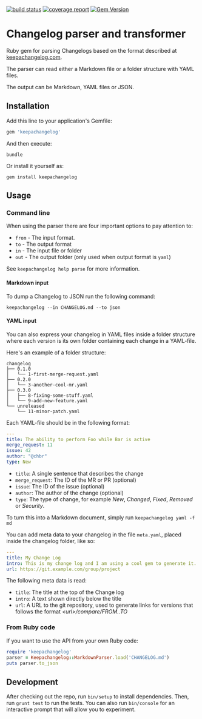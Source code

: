 [![build status](https://gitlab.com/ephracis/keepachangelog/badges/master/build.svg)](https://gitlab.com/ephracis/keepachangelog/commits/master)
[![coverage report](https://gitlab.com/ephracis/keepachangelog/badges/master/coverage.svg)](https://gitlab.com/ephracis/keepachangelog/commits/master)
[![Gem Version](https://badge.fury.io/rb/keepachangelog.svg)](https://badge.fury.io/rb/keepachangelog)

# Changelog parser and transformer

Ruby gem for parsing Changelogs based on the format described at
[keepachangelog.com](http://keepachangelog.com).

The parser can read either a Markdown file or a folder structure with
YAML files.

The output can be Markdown, YAML files or JSON.

## Installation

Add this line to your application's Gemfile:

```ruby
gem 'keepachangelog'
```

And then execute:

    bundle

Or install it yourself as:

    gem install keepachangelog

## Usage

### Command line

When using the parser there are four important options to pay attention to:
- `from` - The input format.
- `to` - The output format
- `in` - The input file or folder
- `out` - The output folder (only used when output format is `yaml`)

See `keepachangelog help parse` for more information.

#### Markdown input
To dump a Changelog to JSON run the following command:

    keepachangelog --in CHANGELOG.md --to json

#### YAML input
You can also express your changelog in YAML files inside a folder structure
where each version is its own folder containing each change in a YAML-file.

Here's an example of a folder structure:

```shell
changelog
├── 0.1.0
│   └── 1-first-merge-request.yaml
├── 0.2.0
│   └── 3-another-cool-mr.yaml
├── 0.3.0
│   ├── 8-fixing-some-stuff.yaml
│   └── 9-add-new-feature.yaml
└── unreleased
    └── 11-minor-patch.yaml
```

Each YAML-file should be in the following format:

```yaml
---
title: The ability to perform Foo while Bar is active
merge_request: 11
issue: 42
author: "@chbr"
type: New
```


- `title`: A single sentence that describes the change
- `merge_request`: The ID of the MR or PR (optional)
- `issue`: The ID of the issue (optional)
- `author`: The author of the change (optional)
- `type`: The type of change, for example *New*, *Changed*, *Fixed*,
  *Removed* or *Security*.

To turn this into a Markdown document, simply run `keepachangelog yaml -f md`

You can add meta data to your changelog in the file `meta.yaml`, placed inside
the changelog folder, like so:

```yaml
---
title: My Change Log
intro: This is my change log and I am using a cool gem to generate it.
url: https://git.example.com/group/project
```

The following meta data is read:
- `title`: The title at the top of the Change log
- `intro`: A text shown directly below the title
- `url`: A URL to the git repository, used to generate links for versions
  that follows the format *&lt;url&gt;/compare/FROM..TO*

### From Ruby code

If you want to use the API from your own Ruby code:

```ruby
require 'keepachangelog'
parser = Keepachangelog::MarkdownParser.load('CHANGELOG.md')
puts parser.to_json
```

## Development

After checking out the repo, run `bin/setup` to install dependencies.
Then, run `grunt test` to run the tests. You can also run `bin/console` for an
interactive prompt that will allow you to experiment.
